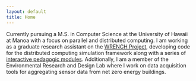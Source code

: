 ```yaml
---
layout: default
title: Home
---
```


<div class="authorimage box" style="background: url({{site.baseurl}}/assets/img/profile.jpeg)"></div>

<div class="authorinfo">

Currently pursuing a <span class="black">M.S. in Computer Science</span> at the <span class="black">University of Hawaii at Manoa</span>
with a <span class="black">focus on parallel and distributed computing</span>. I am working as a graduate research
assistant on the <a href="http://wrench-project.org/">WRENCH Project</a>, developing code for the distributed computing
simulation framework along with a series of <a href="http://wrench-project.org/wrench-pedagogic-modules">interactive pedagogic modules</a>. Additionally,
I am a member of the <span class="black">Environmental Research and Design Lab</span> where I work on <span class="black">data acquisition
tools</span> for aggregating sensor data from net zero energy buildings.

</div>
